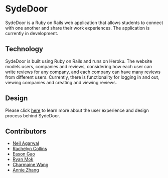 # SydeDoor
SydeDoor is a Ruby on Rails web application that allows students to connect with one another and share their work experiences.
The application is currently in development.

## Technology
SydeDoor is built using Ruby on Rails and runs on Heroku. The website models users, companies and reviews, considering how each user can write reviews for any company, and each company can have many reviews from different users.
Currently, there is functionality for logging in and out, viewing companies and creating and viewing reviews.

## Design
Please click [here](https://www.charmainewang.ca/sydedoor.html) to learn more about the user experience and design process behind SydeDoor.

## Contributors
* [Neil Agarwal](https://neilagarwal.ca/)
* [Rachelyn Collins](http://rachelyn.com/)
* [Eason Gao](https://www.easongao.me/)
* [Ryan Mok](https://ryanmok.ca/)
* [Charmaine Wang](https://www.charmainewang.ca)
* [Annie Zhang](https://github.com/zhangium)
